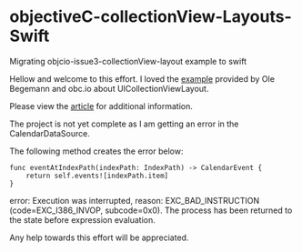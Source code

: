 # objectiveC-collectionView-Layouts-Swift
Migrating objcio-issue3-collectionView-layout example to swift

Hellow and welcome to this effort. I loved the [example](https://github.com/objcio/issue-3-collection-view-layouts) provided by Ole Begemann and obc.io about UICollectionViewLayout.

Please view the [article](https://www.objc.io/issues/3-views/collection-view-layouts/) for additional information.

The project is not yet complete as I am getting an error in the CalendarDataSource.

The following method creates the error below:

    func eventAtIndexPath(indexPath: IndexPath) -> CalendarEvent {
        return self.events![indexPath.item]
    }

error: Execution was interrupted, reason: EXC_BAD_INSTRUCTION (code=EXC_I386_INVOP, subcode=0x0).
The process has been returned to the state before expression evaluation.

Any help towards this effort will be appreciated.
